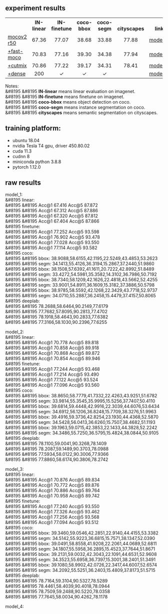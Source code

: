 
## experiment results

<table><tbody>
<!-- START TABLE -->
<!-- TABLE HEADER -->
<th valign="bottom"></th>
<th valign="bottom">IN-linear</th>
<th valign="bottom">IN-finetune</th>
<th valign="bottom">coco-bbox</th>
<th valign="bottom">coco-segm</th>
<th valign="bottom">cityscapes</th>
<th valign="bottom">link</th>
<!-- TABLE BODY -->

<tr><td align="left"><a href="https://arxiv.org/abs/2003.04297">mocov2 r50</a></td>
<td align="center">67.36</td>
<td align="center">77.07</td>
<td align="center">38.68</td>
<td align="center">33.88</td>
<td align="center">77.88</td>
<td align="center"><a href="https://github.com/CoinCheung/SelfSup/releases/download/0.0.0/selfsup-model_1.tar">model_1</a></td>
</tr>

<tr><td align="left"><a href="https://arxiv.org/abs/2207.08220">+fast-moco</a></td>
<td align="center">70.83</td>
<td align="center">77.16</td>
<td align="center">39.30</td>
<td align="center">34.38</td>
<td align="center">77.94</td>
<td align="center"><a href="https://github.com/CoinCheung/SelfSup/releases/download/0.0.0/selfsup-model_2.tar">model_2</a></td>
</tr>

<tr><td align="left"><a href="https://arxiv.org/abs/2111.12309">+cutmix</a></td>
<td align="center">70.86</td>
<td align="center">77.22</td>
<td align="center">39.17</td>
<td align="center">34.31</td>
<td align="center">78.41</td>
<td align="center"><a href="https://github.com/CoinCheung/SelfSup/releases/download/0.0.0/selfsup-model_3.tar">model_3</a></td>
</tr>

<tr><td align="left"><a href="https://arxiv.org/abs/2011.09157">+dense</a></td>
<td align="center">200</td>
<td align="center">&#x2713</td>
<td align="center">&#x2713</td>
<td align="center">&#x2713</td>
<td align="center"></td>
<td align="center"><a href="https://github.com/CoinCheung/DenseCL/releases/download/v0.0.1/regioncl_r101_checkpoint_0199.pth.tar">model_4</a></td>
</tr>
</tbody></table>

Notes:   
&#8195 &#8195   **IN-linear** means linear evaluation on imagenet.   
&#8195 &#8195   **IN-finetune** means finetune on imagenet.   
&#8195 &#8195   **coco-bbox** means object detection on coco.   
&#8195 &#8195   **coco-segm** means instance segmentation on coco.  
&#8195 &#8195   **cityscapes** means semantic segmentation on cityscapes.   


## training platform: 

* ubuntu 18.04
* nvidia Tesla T4 gpu, driver 450.80.02
* cuda 11.3
* cudnn 8
* miniconda python 3.8.8
* pytorch 1.12.0




## raw results
model_1:   
&#8195  linear:  
&#8195 &#8195  Acc@1 67.416 Acc@5 87.872  
&#8195 &#8195  Acc@1 67.312 Acc@5 87.886  
&#8195 &#8195  Acc@1 67.320 Acc@5 87.812  
&#8195 &#8195  Acc@1 67.404 Acc@5 87.866  
&#8195  finetune:  
&#8195 &#8195  Acc@1 77.252 Acc@5 93.598  
&#8195 &#8195  Acc@1 76.902 Acc@5 93.478  
&#8195 &#8195  Acc@1 77.028 Acc@5 93.550  
&#8195 &#8195  Acc@1 77.114 Acc@5 93.582  
&#8195  coco:  
&#8195 &#8195  bbox: 38.9088,58.6155,42.1195,22.5249,43.4853,53.2623  
&#8195 &#8195  segm: 34.1413,55.4126,36.3194,15.2867,37.2440,51.9860  
&#8195 &#8195  bbox: 38.1508,57.6392,41.1611,20.7222,42.8992,51.8489  
&#8195 &#8195  segm: 33.4272,54.5981,35.3582,14.3102,36.7986,50.7192  
&#8195 &#8195  bbox: 38.7340,58.1209,42.1626,22.4818,43.5662,52.4255  
&#8195 &#8195  segm: 33.9001,54.8911,36.1609,15.3182,37.3886,50.5798  
&#8195 &#8195  bbox: 38.9785,58.5592,42.1268,22.3429,43.7718,52.9737  
&#8195 &#8195  segm: 34.0710,55.2887,36.2458,15.4479,37.4157,50.8065  
&#8195  deeplab:  
&#8195 &#8195  78.2688,58.6464,90.2149,77.6179  
&#8195 &#8195  77.7682,57.8095,90.2813,77.4702  
&#8195 &#8195  78.1918,58.4643,90.2833,77.6382  
&#8195 &#8195  77.3166,58.1030,90.2396,77.6255  
   
model_2:   
&#8195  linear:  
&#8195 &#8195  Acc@1 70.778 Acc@5 89.818  
&#8195 &#8195  Acc@1 70.858 Acc@5 89.918  
&#8195 &#8195  Acc@1 70.868 Acc@5 89.872  
&#8195 &#8195  Acc@1 70.854 Acc@5 89.946  
&#8195  finetune:  
&#8195 &#8195  Acc@1 77.244 Acc@5 93.468  
&#8195 &#8195  Acc@1 77.214 Acc@5 93.490  
&#8195 &#8195  Acc@1 77.122 Acc@5 93.524  
&#8195 &#8195  Acc@1 77.096 Acc@5 93.560  
&#8195  coco:  
&#8195 &#8195  bbox: 38.8650,58.7779,41.7332,22.4263,43.9251,51.6782  
&#8195 &#8195  segm: 33.9814,55.3545,35.9995,15.5256,37.7407,50.4110  
&#8195 &#8195  bbox: 39.6814,59.4448,42.9916,22.3039,44.6076,53.6434  
&#8195 &#8195  segm: 34.6912,56.1206,36.8248,15.7709,38.3276,51.9963  
&#8195 &#8195  bbox: 39.4916,59.3736,42.8254,23.1930,44.4368,52.5870  
&#8195 &#8195  segm: 34.5428,56.0413,36.6260,15.7507,38.4682,51.1193  
&#8195 &#8195  bbox: 39.1963,59.0715,42.3853,22.1433,44.3828,52.2242  
&#8195 &#8195  segm: 34.3486,55.7250,36.5795,15.4824,38.0844,50.9105  
&#8195  deeplab:  
&#8195 &#8195  78.1100,59.0041,90.3268,78.1409   
&#8195 &#8195  78.2087,59.1489,90.3703,78.0988  
&#8195 &#8195  77.5934,58.0122,90.3006,77.9366  
&#8195 &#8195  77.8860,58.6174,90.3806,78.2742  
    

model_3:   
&#8195  linear:  
&#8195 &#8195  Acc@1 70.876 Acc@5 89.834  
&#8195 &#8195  Acc@1 70.772 Acc@5 89.876   
&#8195 &#8195  Acc@1 70.886 Acc@5 89.764  
&#8195 &#8195  Acc@1 70.958 Acc@5 89.742  
&#8195  finetune:  
&#8195 &#8195  Acc@1 77.240 Acc@5 93.550   
&#8195 &#8195  Acc@1 77.326 Acc@5 93.462  
&#8195 &#8195  Acc@1 77.256 Acc@5 93.568  
&#8195 &#8195  Acc@1 77.094 Acc@5 93.512  
&#8195  coco:  
&#8195 &#8195  bbox: 39.3460,59.0546,42.2851,22.9140,44.4155,53.3382  
&#8195 &#8195  segm: 34.5142,55.9223,36.6815,15.7571,38.1347,52.0390  
&#8195 &#8195  bbox: 39.0491,58.8558,41.9208,22.2061,44.0689,52.6811  
&#8195 &#8195  segm: 34.1807,55.5958,36.2895,15.4523,37.7644,51.8671  
&#8195 &#8195  bbox: 39.2131,59.0032,42.3043,22.1091,44.6531,52.9608  
&#8195 &#8195  segm: 34.3523,55.6958,36.7397,15.3001,38.2401,51.3491  
&#8195 &#8195  bbox: 39.1080,58.9902,42.0726,22.3417,44.6007,52.6574  
&#8195 &#8195  segm: 34.2092,55.5251,36.2403,15.4809,37.8173,51.5715  
&#8195  deeplab:  
&#8195 &#8195  78.7164,59.3104,90.5327,78.5289  
&#8195 &#8195  78.4461,58.4039,90.4018,78.0944  
&#8195 &#8195  78.7509,59.2488,90.5220,78.0358  
&#8195 &#8195  77.7645,58.0034,90.4262,78.1178  


model_4: 
